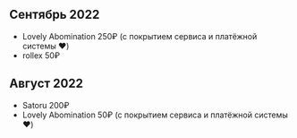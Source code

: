 ## Сентябрь 2022	
	
* Lovely Abomination 	250₽ (c покрытием сервиса и платёжной системы ♥)
* rollex	50₽
	
## Август 2022	
	
* Satoru	200₽
* Lovely Abomination 	50₽ (c покрытием сервиса и платёжной системы ♥)
